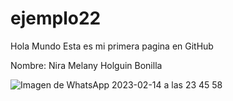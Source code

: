 # ejemplo22

Hola Mundo
Esta es mi primera pagina  en GitHub

Nombre: Nira Melany Holguin Bonilla 


![Imagen de WhatsApp 2023-02-14 a las 23 45 58](https://user-images.githubusercontent.com/99859577/218933810-6067d4ec-e798-4f39-897f-c0b135471411.jpg)
